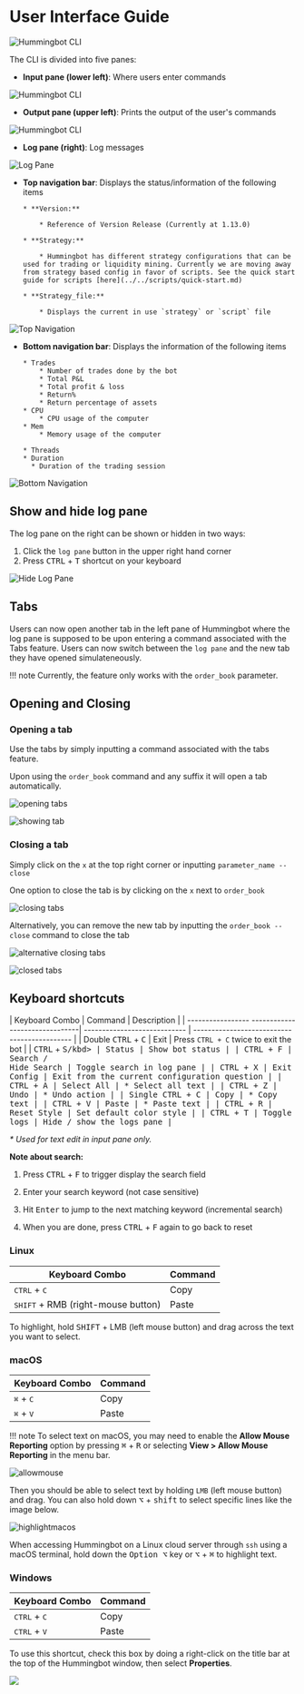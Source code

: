 # User Interface Guide

![Hummingbot CLI](/assets/img/userinterface-hummingbot.gif)

The CLI is divided into five panes:

* **Input pane (lower left)**: Where users enter commands

![Hummingbot CLI](/assets/img/input-pane.gif)

* **Output pane (upper left)**: Prints the output of the user's commands

![Hummingbot CLI](/assets/img/output-pane.gif)

* **Log pane (right)**: Log messages

![Log Pane](/assets/img/log-messages.gif)

* **Top navigation bar**: Displays the status/information of the following items

      * **Version:**

          * Reference of Version Release (Currently at 1.13.0)

      * **Strategy:**
          
          * Hummingbot has different strategy configurations that can be used for trading or liquidity mining. Currently we are moving away from strategy based config in favor of scripts. See the quick start guide for scripts [here](../../scripts/quick-start.md)
          
      * **Strategy_file:**
          
          * Displays the current in use `strategy` or `script` file

![Top Navigation](/assets/img/top-nav.gif)

* **Bottom navigation bar**: Displays the information of the following items

      * Trades
          * Number of trades done by the bot
          * Total P&L
          * Total profit & loss
          * Return%
          * Return percentage of assets
      * CPU
          * CPU usage of the computer
      * Mem
          * Memory usage of the computer

      * Threads
      * Duration
        * Duration of the trading session

![Bottom Navigation](/assets/img/bottom-nav.gif)

## Show and hide log pane

The log pane on the right can be shown or hidden in two ways:

1. Click the `log pane` button in the upper right hand corner
2. Press <kbd>CTRL</kbd> + <kbd>T</kbd> shortcut on your keyboard

![Hide Log Pane](/assets/img/hide-log-pane.gif)

## Tabs

Users can now open another tab in the left pane of Hummingbot where the log pane is supposed to be upon entering a command associated with the Tabs feature. Users can now switch between the `log pane` and the new tab they have opened simulateneously.

!!! note
    Currently, the feature only works with the `order_book` parameter.

## Opening and Closing

### Opening a tab

Use the tabs by simply inputting a command associated with the tabs feature.

Upon using the `order_book` command and any suffix it will open a tab automatically.

![opening tabs](/assets/img/tab-opening.png)

![showing tab](/assets/img/leftpane.png)

### Closing a tab

Simply click on the `x` at the top right corner or inputting `parameter_name --close`

One option to close the tab is by clicking on the `x` next to `order_book`

![closing tabs](/assets/img/closing-of-tabs.png)

Alternatively, you can remove the new tab by inputting the `order_book --close` command to close the tab

![alternative closing tabs](/assets/img/name-of-parameter.png)

![closed tabs](/assets/img/closed-tabs.png)

## Keyboard shortcuts

| Keyboard Combo                                   | Command                      | Description                                  |
| ----------------- -------------------------------| ---------------------------- | -------------------------------------------- |
| Double <kbd>CTRL</kbd> + <kbd>C</kbd>            | Exit                         | Press `CTRL + C` twice to exit the bot       |
| <kbd>CTRL</kbd> + <kbd>S/kbd>                    | Status                       | Show bot status                              |
| <kbd>CTRL</kbd> + <kbd>F</kbd>                   | Search / <br/> Hide Search   | Toggle search in log pane                    |
| <kbd>CTRL</kbd> + <kbd>X</kbd>                   | Exit Config                  | Exit from the current configuration question |
| <kbd>CTRL</kbd> + <kbd>A</kbd>                   | Select All                   | \* Select all text                           |
| <kbd>CTRL</kbd> + <kbd>Z</kbd>                   | Undo                         | \* Undo action                               |
| Single <kbd>CTRL</kbd> + <kbd>C</kbd>            | Copy                         | \* Copy text                                 |
| <kbd>CTRL</kbd> + <kbd>V</kbd>                   | Paste                        | \* Paste text                                |
| <kbd>CTRL</kbd> + <kbd>R</kbd>                   | Reset Style                  | Set default color style                      |
| <kbd>CTRL</kbd> + <kbd>T</kbd>                   | Toggle logs                  | Hide / show the logs pane                    |

_\* Used for text edit in input pane only._

**Note about search:**

1. Press <kbd>CTRL</kbd> + <kbd>F</kbd> to trigger display the search field

2. Enter your search keyword (not case sensitive)

3. Hit <kbd>Enter</kbd> to jump to the next matching keyword (incremental search)

4. When you are done, press <kbd>CTRL</kbd> + <kbd>F</kbd> again to go back to reset

### Linux

| Keyboard Combo                              | Command |
| ------------------------------------------- | ------- |
| <kbd>CTRL</kbd> + <kbd>C</kbd>              | Copy    |
| <kbd>SHIFT</kbd> + RMB (right-mouse button) | Paste   |

To highlight, hold <kbd>SHIFT</kbd> + LMB (left mouse button) and drag across the text you want to select.

### macOS

| Keyboard Combo                        | Command |
| ------------------------------------- | ------- |
| <kbd>⌘</kbd> + <kbd>C</kbd>          | Copy    |
| <kbd>⌘</kbd> + <kbd>V</kbd>          | Paste   |

!!! note
    To select text on macOS, you may need to enable the **Allow Mouse Reporting** option by pressing <kbd>⌘</kbd> + <kbd>R</kbd> or selecting **View > Allow Mouse Reporting** in the menu bar.

![allowmouse](/assets/img/allow_mouse_reporting.png)

Then you should be able to select text by holding `LMB` (left mouse button) and drag. You can also hold down <kbd>⌥</kbd> + <kbd>shift</kbd> to select specific lines like the image below.

![highlightmacos](/assets/img/highlight_macos.png)

When accessing Hummingbot on a Linux cloud server through `ssh` using a macOS terminal, hold down the <kbd>Option ⌥</kbd> key or <kbd>⌥</kbd> + <kbd>⌘</kbd> to highlight text.

### Windows

| Keyboard Combo                 | Command |
| ------------------------------ | ------- |
| <kbd>CTRL</kbd> + <kbd>C</kbd> | Copy    |
| <kbd>CTRL</kbd> + <kbd>V</kbd> | Paste   |

To use this shortcut, check this box by doing a right-click on the title bar at the top of the Hummingbot window, then select **Properties**.

![](/assets/img/properties_windows.png)
